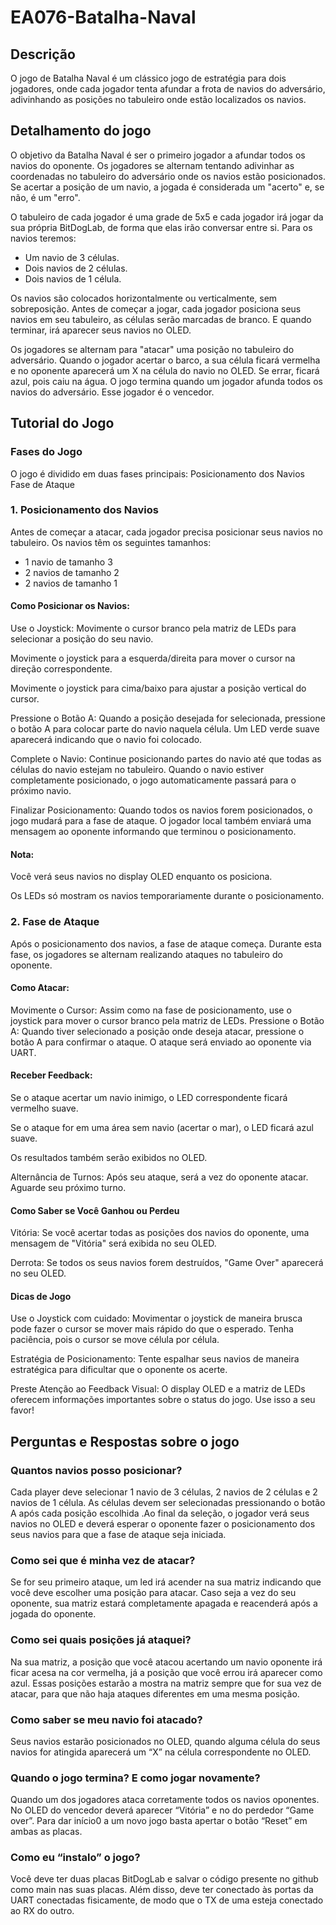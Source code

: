 # EA076-Batalha-Naval

## Descrição

O jogo de Batalha Naval é um clássico jogo de estratégia para dois jogadores, onde cada jogador tenta afundar a frota de navios do adversário, adivinhando as posições no tabuleiro onde estão localizados os navios.

## Detalhamento do jogo
O objetivo da Batalha Naval é ser o primeiro jogador a afundar todos os navios do oponente. Os jogadores se alternam tentando adivinhar as coordenadas no tabuleiro do adversário onde os navios estão posicionados. Se acertar a posição de um navio, a jogada é considerada um "acerto" e, se não, é um "erro".

O tabuleiro de cada jogador é uma grade de 5x5 e cada jogador irá jogar da sua própria BitDogLab, de forma que elas irão conversar entre si. Para os navios teremos:
 	
 - Um navio de 3 células.
 - Dois navios de 2 células.
 - Dois navios de 1 célula.
   
Os navios são colocados horizontalmente ou verticalmente, sem sobreposição. Antes de começar a jogar, cada jogador posiciona seus navios em seu tabuleiro, as células serão marcadas de branco. E quando terminar, irá aparecer seus navios no OLED.

Os jogadores se alternam para "atacar" uma posição no tabuleiro do adversário. Quando o jogador acertar o barco, a sua célula ficará vermelha e no oponente aparecerá um X na célula do navio no OLED. Se errar, ficará azul, pois caiu na água. O jogo termina quando um jogador afunda todos os navios do adversário. Esse jogador é o vencedor.

## Tutorial do Jogo
### Fases do Jogo
O jogo é dividido em duas fases principais:
Posicionamento dos Navios
Fase de Ataque

### 1. Posicionamento dos Navios
Antes de começar a atacar, cada jogador precisa posicionar seus navios no tabuleiro. Os navios têm os seguintes tamanhos:
- 1 navio de tamanho 3
- 2 navios de tamanho 2
- 2 navios de tamanho 1


#### Como Posicionar os Navios:

Use o Joystick: Movimente o cursor branco pela matriz de LEDs para selecionar a posição do seu navio.

Movimente o joystick para a esquerda/direita para mover o cursor na direção correspondente.

Movimente o joystick para cima/baixo para ajustar a posição vertical do cursor.

Pressione o Botão A: Quando a posição desejada for selecionada, pressione o botão A para colocar parte do navio naquela célula. Um LED verde suave aparecerá indicando que o navio foi colocado.

Complete o Navio: Continue posicionando partes do navio até que todas as células do navio estejam no tabuleiro. Quando o navio estiver completamente posicionado, o jogo automaticamente passará para o próximo navio.

Finalizar Posicionamento: Quando todos os navios forem posicionados, o jogo mudará para a fase de ataque. O jogador local também enviará uma mensagem ao oponente informando que terminou o posicionamento.

#### Nota:

Você verá seus navios no display OLED enquanto os posiciona.

Os LEDs só mostram os navios temporariamente durante o posicionamento.


### 2. Fase de Ataque
Após o posicionamento dos navios, a fase de ataque começa. Durante esta fase, os jogadores se alternam realizando ataques no tabuleiro do oponente.


#### Como Atacar:

Movimente o Cursor: Assim como na fase de posicionamento, use o joystick para mover o cursor branco pela matriz de LEDs.
Pressione o Botão A: Quando tiver selecionado a posição onde deseja atacar, pressione o botão A para confirmar o ataque. O ataque será enviado ao oponente via UART.


#### Receber Feedback:

Se o ataque acertar um navio inimigo, o LED correspondente ficará vermelho suave.

Se o ataque for em uma área sem navio (acertar o mar), o LED ficará azul suave.

Os resultados também serão exibidos no OLED.

Alternância de Turnos: Após seu ataque, será a vez do oponente atacar. Aguarde seu próximo turno.


#### Como Saber se Você Ganhou ou Perdeu

Vitória: Se você acertar todas as posições dos navios do oponente, uma mensagem de "Vitória" será exibida no seu OLED.

Derrota: Se todos os seus navios forem destruídos, "Game Over" aparecerá no seu OLED.


#### Dicas de Jogo

Use o Joystick com cuidado: Movimentar o joystick de maneira brusca pode fazer o cursor se mover mais rápido do que o esperado. Tenha paciência, pois o cursor se move célula por célula.

Estratégia de Posicionamento: Tente espalhar seus navios de maneira estratégica para dificultar que o oponente os acerte.

Preste Atenção ao Feedback Visual: O display OLED e a matriz de LEDs oferecem informações importantes sobre o status do jogo. Use isso a seu favor!

## Perguntas e Respostas sobre o jogo 

### Quantos navios posso posicionar?

Cada player deve selecionar 1 navio de 3 células, 2 navios de 2 células e 2 navios de 1 célula. As células devem ser selecionadas pressionando o botão A após cada posição escolhida .Ao final da seleção, o jogador verá seus navios no OLED e deverá esperar o oponente fazer o posicionamento dos seus navios para que a fase de ataque seja iniciada.


### Como sei que é minha vez de atacar?

Se for seu primeiro ataque, um led irá acender na sua matriz indicando que você deve escolher uma posição para atacar. Caso seja a vez do seu oponente, sua matriz estará completamente apagada e reacenderá após a jogada do oponente. 


### Como sei quais posições já ataquei?

Na sua matriz, a posição que você atacou acertando um navio oponente irá ficar acesa na cor vermelha, já a posição que você errou irá aparecer como azul. Essas posições estarão a mostra na matriz sempre que for sua vez de atacar, para que não haja ataques diferentes em uma mesma posição.  


### Como saber se meu navio foi atacado?
	
 Seus navios estarão posicionados no OLED, quando alguma célula do seus navios for atingida aparecerá um “X” na célula correspondente no OLED.


### Quando o jogo termina? E como jogar novamente?


Quando um dos jogadores ataca corretamente todos os navios oponentes. No OLED do vencedor deverá aparecer “Vitória” e no do perdedor “Game over”. Para dar início0 a um novo jogo basta apertar o botão “Reset” em ambas as placas.


### Como eu “instalo” o jogo?

Você deve ter duas placas BitDogLab e salvar o código presente no github como main nas suas placas. Além disso, deve ter conectado às portas da UART conectadas fisicamente, de modo que o TX de uma esteja conectado ao RX do outro.

